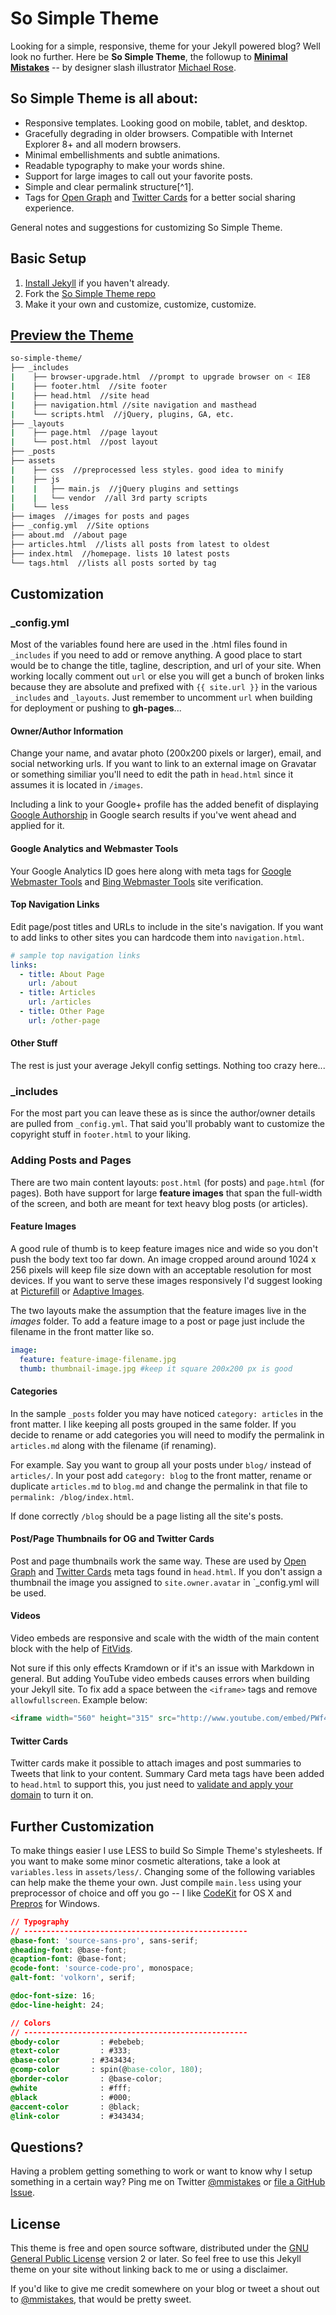 # So Simple Theme

Looking for a simple, responsive, theme for your Jekyll powered blog? Well look no further. Here be **So Simple Theme**, the followup to [**Minimal Mistakes**](http://mmistakes.github.io/so-simple-theme) -- by designer slash illustrator [Michael Rose](http://mademistakes).

## So Simple Theme is all about:

* Responsive templates. Looking good on mobile, tablet, and desktop.
* Gracefully degrading in older browsers. Compatible with Internet Explorer 8+ and all modern browsers. 
* Minimal embellishments and subtle animations. 
* Readable typography to make your words shine.
* Support for large images to call out your favorite posts.
* Simple and clear permalink structure[^1].
* Tags for [Open Graph](https://developers.facebook.com/docs/opengraph/) and [Twitter Cards](https://dev.twitter.com/docs/cards) for a better social sharing experience.

General notes and suggestions for customizing So Simple Theme.

## Basic Setup

1. [Install Jekyll](http://jekyllrb.com) if you haven't already.
2. Fork the [So Simple Theme repo](http://github.com/mmistakes/so-simple-theme/)
3. Make it your own and customize, customize, customize.

## [Preview the Theme](http://mmistakes.github.io/so-simple-theme)

``` bash
so-simple-theme/
├── _includes
|    ├── browser-upgrade.html  //prompt to upgrade browser on < IE8
|    ├── footer.html  //site footer
|    ├── head.html  //site head
|    ├── navigation.html //site navigation and masthead
|    └── scripts.html  //jQuery, plugins, GA, etc.
├── _layouts
|    ├── page.html  //page layout
|    └── post.html  //post layout
├── _posts
├── assets
|    ├── css  //preprocessed less styles. good idea to minify
|    ├── js
|    |   ├── main.js  //jQuery plugins and settings
|    |   └── vendor  //all 3rd party scripts
|    └── less 
├── images  //images for posts and pages
├── _config.yml  //Site options
├── about.md  //about page
├── articles.html  //lists all posts from latest to oldest
├── index.html  //homepage. lists 10 latest posts
└── tags.html  //lists all posts sorted by tag
```

## Customization

### _config.yml

Most of the variables found here are used in the .html files found in `_includes` if you need to add or remove anything. A good place to start would be to change the title, tagline, description, and url of your site. When working locally comment out `url` or else you will get a bunch of broken links because they are absolute and prefixed with `{{ site.url }}` in the various `_includes` and `_layouts`. Just remember to uncomment `url` when building for deployment or pushing to **gh-pages**...

#### Owner/Author Information

Change your name, and avatar photo (200x200 pixels or larger), email, and social networking urls. If you want to link to an external image on Gravatar or something similiar you'll need to edit the path in `head.html` since it assumes it is located in `/images`.

Including a link to your Google+ profile has the added benefit of displaying [Google Authorship](https://plus.google.com/authorship) in Google search results if you've went ahead and applied for it.

#### Google Analytics and Webmaster Tools

Your Google Analytics ID goes here along with meta tags for [Google Webmaster Tools](http://support.google.com/webmasters/bin/answer.py?hl=en&answer=35179) and [Bing Webmaster Tools](https://ssl.bing.com/webmaster/configure/verify/ownershi) site verification.

#### Top Navigation Links

Edit page/post titles and URLs to include in the site's navigation. If you want to add links to other sites you can hardcode them into `navigation.html`.

``` yaml
# sample top navigation links
links:
  - title: About Page
    url: /about
  - title: Articles
    url: /articles
  - title: Other Page
    url: /other-page
```

#### Other Stuff

The rest is just your average Jekyll config settings. Nothing too crazy here...

### _includes

For the most part you can leave these as is since the author/owner details are pulled from `_config.yml`. That said you'll probably want to customize the copyright stuff in `footer.html` to your liking.

### Adding Posts and Pages

There are two main content layouts: `post.html` (for posts) and `page.html` (for pages). Both have support for large **feature images** that span the full-width of the screen, and both are meant for text heavy blog posts (or articles). 

#### Feature Images

A good rule of thumb is to keep feature images nice and wide so you don't push the body text too far down. An image cropped around around 1024 x 256 pixels will keep file size down with an acceptable resolution for most devices. If you want to serve these images responsively I'd suggest looking at [Picturefill](https://github.com/scottjehl/picturefill) or [Adaptive Images](http://adaptive-images.com/).

The two layouts make the assumption that the feature images live in the *images* folder. To add a feature image to a post or page just include the filename in the front matter like so. 

``` yaml
image:
  feature: feature-image-filename.jpg
  thumb: thumbnail-image.jpg #keep it square 200x200 px is good
```

#### Categories

In the sample `_posts` folder you may have noticed `category: articles` in the front matter. I like keeping all posts grouped in the same folder. If you decide to rename or add categories you will need to modify the permalink in `articles.md` along with the filename (if renaming).

For example. Say you want to group all your posts under `blog/` instead of `articles/`. In your post add `category: blog` to the front matter, rename or duplicate `articles.md` to `blog.md` and change the permalink in that file to `permalink: /blog/index.html`.

If done correctly `/blog` should be a page listing all the site's posts.

#### Post/Page Thumbnails for OG and Twitter Cards

Post and page thumbnails work the same way. These are used by [Open Graph](https://developers.facebook.com/docs/opengraph/) and [Twitter Cards](https://dev.twitter.com/docs/cards) meta tags found in `head.html`. If you don't assign a thumbnail the image you assigned to `site.owner.avatar` in `_config.yml will be used.

#### Videos

Video embeds are responsive and scale with the width of the main content block with the help of [FitVids](http://fitvidsjs.com/).

Not sure if this only effects Kramdown or if it's an issue with Markdown in general. But adding YouTube video embeds causes errors when building your Jekyll site. To fix add a space between the `<iframe>` tags and remove `allowfullscreen`. Example below:

``` html
<iframe width="560" height="315" src="http://www.youtube.com/embed/PWf4WUoMXwg" frameborder="0"> </iframe>
```

#### Twitter Cards

Twitter cards make it possible to attach images and post summaries to Tweets that link to your content. Summary Card meta tags have been added to `head.html` to support this, you just need to [validate and apply your domain](https://dev.twitter.com/docs/cards) to turn it on.

## Further Customization

To make things easier I use LESS to build So Simple Theme's stylesheets. If you want to make some minor cosmetic alterations, take a look at `variables.less` in `assets/less/`. Changing some of the following variables can help make the theme your own. Just compile `main.less` using your preprocessor of choice and off you go -- I like [CodeKit](http://incident57.com/codekit/) for OS X and [Prepros](http://alphapixels.com/prepros/) for Windows.

``` css
// Typography
// --------------------------------------------------
@base-font: 'source-sans-pro', sans-serif;
@heading-font: @base-font;
@caption-font: @base-font;
@code-font: 'source-code-pro', monospace;
@alt-font: 'volkorn', serif;

@doc-font-size: 16;
@doc-line-height: 24;

// Colors
// --------------------------------------------------
@body-color         : #ebebeb;
@text-color         : #333;
@base-color       : #343434;    
@comp-color       : spin(@base-color, 180); 
@border-color       : @base-color;
@white              : #fff;
@black              : #000;
@accent-color       : @black;
@link-color         : #343434;
```

## Questions?

Having a problem getting something to work or want to know why I setup something in a certain way? Ping me on Twitter [@mmistakes](http://twitter.com/mmistakes) or [file a GitHub Issue](https://github.com/mmistakes/so-simple-theme/issues/new).

## License

This theme is free and open source software, distributed under the [GNU General Public License](LICENSE) version 2 or later. So feel free to use this Jekyll theme on your site without linking back to me or using a disclaimer.

If you'd like to give me credit somewhere on your blog or tweet a shout out to [@mmistakes](https://twitter.com/mmistakes), that would be pretty sweet.